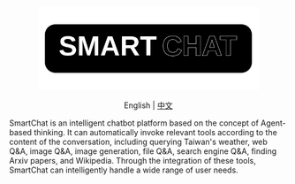 <p align="center">
  <img src="/static/images/smartchat-logo-font.svg" alt="SmartChat Logo" width="400">
</p>

<p align="center">
  English | <a href="README.md">中文</a>
</p>

SmartChat is an intelligent chatbot platform based on the concept of Agent-based thinking. It can automatically invoke relevant tools according to the content of the conversation, including querying Taiwan's weather, web Q&A, image Q&A, image generation, file Q&A, search engine Q&A, finding Arxiv papers, and Wikipedia. Through the integration of these tools, SmartChat can intelligently handle a wide range of user needs.

